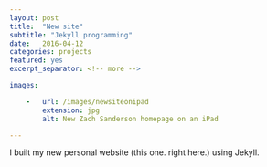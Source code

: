 ```yaml
---
layout: post
title:  "New site"
subtitle: "Jekyll programming"
date:   2016-04-12
categories: projects
featured: yes
excerpt_separator: <!-- more -->

images:

    -   url: /images/newsiteonipad
        extension: jpg
        alt: New Zach Sanderson homepage on an iPad

---
```


I built my new personal website (this one. right here.) using Jekyll.